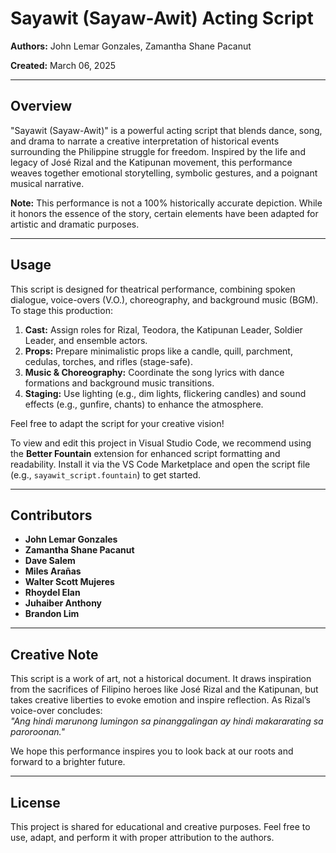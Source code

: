 # Sayawit (Sayaw-Awit) Acting Script

**Authors:** John Lemar Gonzales, Zamantha Shane Pacanut

**Created:** March 06, 2025  

---

## Overview

"Sayawit (Sayaw-Awit)" is a powerful acting script that blends dance, song, and drama to narrate a creative interpretation of historical events surrounding the Philippine struggle for freedom. Inspired by the life and legacy of José Rizal and the Katipunan movement, this performance weaves together emotional storytelling, symbolic gestures, and a poignant musical narrative.  

**Note:** This performance is not a 100% historically accurate depiction. While it honors the essence of the story, certain elements have been adapted for artistic and dramatic purposes.

---

## Usage

This script is designed for theatrical performance, combining spoken dialogue, voice-overs (V.O.), choreography, and background music (BGM). To stage this production:
1. **Cast:** Assign roles for Rizal, Teodora, the Katipunan Leader, Soldier Leader, and ensemble actors.
2. **Props:** Prepare minimalistic props like a candle, quill, parchment, cedulas, torches, and rifles (stage-safe).
3. **Music & Choreography:** Coordinate the song lyrics with dance formations and background music transitions.
4. **Staging:** Use lighting (e.g., dim lights, flickering candles) and sound effects (e.g., gunfire, chants) to enhance the atmosphere.

Feel free to adapt the script for your creative vision!

To view and edit this project in Visual Studio Code, we recommend using the **Better Fountain** extension for enhanced script formatting and readability. Install it via the VS Code Marketplace and open the script file (e.g., `sayawit_script.fountain`) to get started.

---

## Contributors

- **John Lemar Gonzales**  
- **Zamantha Shane Pacanut**  
- **Dave Salem**  
- **Miles Arañas**  
- **Walter Scott Mujeres**  
- **Rhoydel Elan**  
- **Juhaiber Anthony**  
- **Brandon Lim**  

---

## Creative Note

This script is a work of art, not a historical document. It draws inspiration from the sacrifices of Filipino heroes like José Rizal and the Katipunan, but takes creative liberties to evoke emotion and inspire reflection. As Rizal’s voice-over concludes:  
*"Ang hindi marunong lumingon sa pinanggalingan ay hindi makararating sa paroroonan."*  

We hope this performance inspires you to look back at our roots and forward to a brighter future.

---

## License

This project is shared for educational and creative purposes. Feel free to use, adapt, and perform it with proper attribution to the authors.
